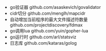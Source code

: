 * go验证器 github.com/asaskevich/govalidator
* cidr切分 github.com/menglh/mapcidr
* 自动增加当前程序的最大文件描述符数量 github.com/projectdiscovery/fdmax
* go调用lua github.com/yuin/gopher-lua
* go运行时 github.com/arl/statsviz
* 日志库 github.com/kataras/golog